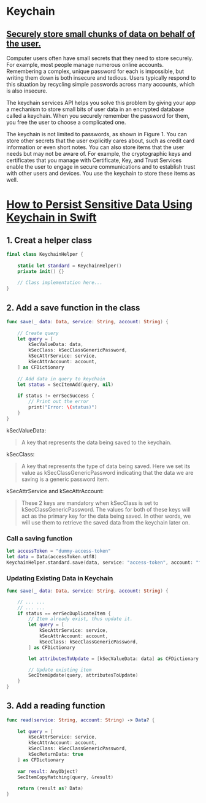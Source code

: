 # Keychain
## **[Securely store small chunks of data on behalf of the user.](https://developer.apple.com/documentation/security/keychain_services)** 

Computer users often have small secrets that they need to store securely. For example, most people manage numerous online accounts. Remembering a complex, unique password for each is impossible, but writing them down is both insecure and tedious. Users typically respond to this situation by recycling simple passwords across many accounts, which is also insecure.

The keychain services API helps you solve this problem by giving your app a mechanism to store small bits of user data in an encrypted database called a keychain. When you securely remember the password for them, you free the user to choose a complicated one.

The keychain is not limited to passwords, as shown in Figure 1. You can store other secrets that the user explicitly cares about, such as credit card information or even short notes. You can also store items that the user needs but may not be aware of. For example, the cryptographic keys and certificates that you manage with Certificate, Key, and Trust Services enable the user to engage in secure communications and to establish trust with other users and devices. You use the keychain to store these items as well.

# **[How to Persist Sensitive Data Using Keychain in Swift](https://betterprogramming.pub/how-to-persist-sensitive-data-using-keychain-in-swift-142b5769666c)**  
## 1. Creat a helper class 

```swift
final class KeychainHelper {
    
    static let standard = KeychainHelper()
    private init() {}
    
    // Class implementation here...
}
```

## 2. Add a save function in the class

```swift
func save(_ data: Data, service: String, account: String) {
    
    // Create query
    let query = [
        kSecValueData: data,
        kSecClass: kSecClassGenericPassword,
        kSecAttrService: service,
        kSecAttrAccount: account,
    ] as CFDictionary
    
    // Add data in query to keychain
    let status = SecItemAdd(query, nil)
    
    if status != errSecSuccess {
        // Print out the error
        print("Error: \(status)")
    }
}
```
kSecValueData:
> A key that represents the data being saved to the keychain.

kSecClass: 
> A key that represents the type of data being saved. Here we set its value as kSecClassGenericPassword indicating that the data we are saving is a generic password item.

kSecAttrService and kSecAttrAccount: 
> These 2 keys are mandatory when kSecClass is set to kSecClassGenericPassword. The values for both of these keys will act as the primary key for the data being saved. In other words, we will use them to retrieve the saved data from the keychain later on.

### Call a saving function 
```swift 
let accessToken = "dummy-access-token"
let data = Data(accessToken.utf8)
KeychainHelper.standard.save(data, service: "access-token", account: "facebook")
```

### Updating Existing Data in Keychain 
```swift 
func save(_ data: Data, service: String, account: String) {

    // ... ...
    // ... ...
    if status == errSecDuplicateItem {
        // Item already exist, thus update it.
        let query = [
            kSecAttrService: service,
            kSecAttrAccount: account,
            kSecClass: kSecClassGenericPassword,
        ] as CFDictionary

        let attributesToUpdate = [kSecValueData: data] as CFDictionary

        // Update existing item
        SecItemUpdate(query, attributesToUpdate)
    }
}
```

## 3. Add a reading function 
```swift 
func read(service: String, account: String) -> Data? {
    
    let query = [
        kSecAttrService: service,
        kSecAttrAccount: account,
        kSecClass: kSecClassGenericPassword,
        kSecReturnData: true
    ] as CFDictionary
    
    var result: AnyObject?
    SecItemCopyMatching(query, &result)
    
    return (result as? Data)
}
```

